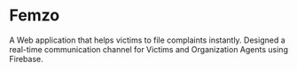 # Femzo
A Web application that helps victims to file complaints instantly. Designed a real-time communication channel for Victims and Organization Agents using Firebase.
